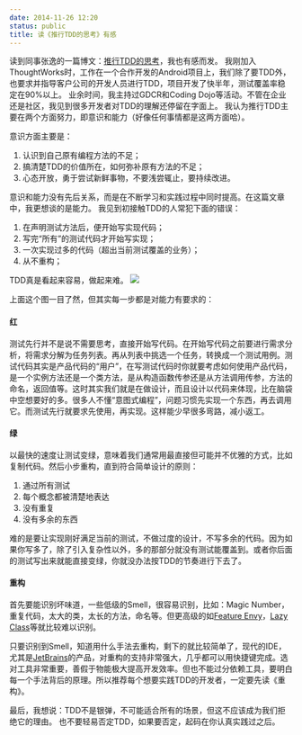 ```yaml
---
date: 2014-11-26 12:20
status: public
title: 读《推行TDD的思考》有感
---
```


读到同事张逸的一篇博文：[推行TDD的思考](http://agiledon.github.io/blog/2013/12/25/thought-about-applying-tdd/)，我也有感而发。
我刚加入ThoughtWorks时，工作在一个合作开发的Android项目上，我们除了要TDD外，也要求并指导客户公司的开发人员进行TDD，项目开发了快半年，测试覆盖率稳定在90%以上。
业余时间，我主持过GDCR和Coding Dojo等活动。不管在企业还是社区，我见到很多开发者对TDD的理解还停留在字面上。
我认为推行TDD主要在两个方面努力，即意识和能力（好像任何事情都是这两方面哈）。

意识方面主要是：

1. 认识到自己原有编程方法的不足；
1. 搞清楚TDD的价值所在，如何弥补原有方法的不足；
1. 心态开放，勇于尝试新鲜事物，不要浅尝辄止，要持续改进。

意识和能力没有先后关系，而是在不断学习和实践过程中同时提高。在这篇文章中，我更想谈的是能力。
我见到初接触TDD的人常犯下面的错误：

1. 在声明测试方法后，便开始写实现代码；
1. 写完“所有”的测试代码才开始写实现；
1. 一次实现过多的代码（超出当前测试覆盖的业务）；
1. 从不重构；

TDD真是看起来容易，做起来难。
![](~/13-22-50.jpg)

上面这个图一目了然，但其实每一步都是对能力有要求的：
#### 红
测试先行并不是说不需要思考，直接开始写代码。在开始写代码之前要进行需求分析，将需求分解为任务列表。再从列表中挑选一个任务，转换成一个测试用例。测试代码其实是产品代码的“用户”，在写测试代码时你就要考虑如何使用产品代码，是一个实例方法还是一个类方法，是从构造函数传参还是从方法调用传参，方法的命名，返回值等。这时其实我们就是在做设计，而且设计以代码来体现，比在脑袋中空想要好的多。很多人不懂“意图式编程”，问题习惯先实现一个东西，再去调用它。而测试先行就要求先使用，再实现。这样能少早很多弯路，减小返工。

#### 绿
以最快的速度让测试变绿，意味着我们通常用最直接但可能并不优雅的方式，比如复制代码。然后小步重构，直到符合简单设计的原则：
1. 通过所有测试
2. 每个概念都被清楚地表达
3. 没有重复
4. 没有多余的东西

难的是要让实现刚好满足当前的测试，不做过度的设计，不写多余的代码。因为如果你写多了，除了引入复杂性以外，多的那部分就没有测试能覆盖到。或者你后面的测试写出来就能直接变绿，你就没办法按TDD的节奏进行下去了。

#### 重构
首先要能识别坏味道，一些低级的Smell，很容易识别，比如：Magic Number，重复代码，太大的类，太长的方法，命名等。但更高级的如[Feature Envy](http://sourcemaking.com/refactoring/feature-envy)，[Lazy Class](http://sourcemaking.com/refactoring/lazy-class)等就比较难以识别。

只要识别到Smell，知道用什么手法去重构，剩下的就比较简单了，现代的IDE，尤其是[JetBrains](https://www.jetbrains.com/products.html)的产品，对重构的支持非常强大，几乎都可以用快捷键完成。选对工具非常重要，善假于物能极大提高开发效率。但也不能过分依赖工具，要明白每一个手法背后的原理。所以推荐每个想要实践TDD的开发者，一定要先读《重构》。

最后，我想说：TDD不是银弹，不可能适合所有的场景，但这不应该成为我们拒绝它的理由。
也不要轻易否定TDD，如果要否定，起码在你认真实践过之后。